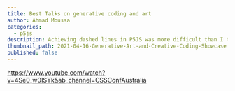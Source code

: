 ```yaml
---
title: Best Talks on generative coding and art
author: Ahmad Moussa
categories:
  - p5js
description: Achieving dashed lines in P5JS was more difficult than I thought it would be, here's a tutorial on how to do it.
thumbnail_path: 2021-04-16-Generative-Art-and-Creative-Coding-Showcase.png
published: false
---
```


https://www.youtube.com/watch?v=4Se0_w0ISYk&ab_channel=CSSConfAustralia
